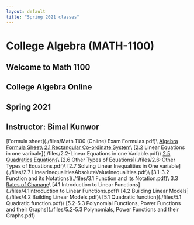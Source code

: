 ```yaml
---
layout: default
title: "Spring 2021 classes"
---
```


# College Algebra (MATH-1100)


## Welcome to Math 1100 
## College Algebra Online
## Spring 2021
## Instructor: Bimal Kunwor

[Formula sheet](./files/Math 1100 (Online) Exam Formulas.pdf)\\
[Algebra Formula Sheet](./files/algebraformulas.pdf)\\
[2.1 Rectangular Co-ordinate System](./files/2.1-RectangularCoordinateSystem.pdf)\\
[2.2 Linear Equations in one varibale](./files/2.2-Linear Equations in one Variable.pdf)\\
[2.5 Quadratics Equations](./files/2.5-SolvingQuadraticEquations.pdf)\\
[2.6 Other Types of Equations](./files/2.6-Other Types of Equations.pdf)\\
[2.7 Solving Linear Inequalities in One variable](./files/2.7 LinearInequalitiesAbsoluteValueInequalities.pdf)\\
[3.1-3.2 Function and its Notations](./files/3.1 Function and its Notation.pdf)\\
[3.3 Rates of Chanage](./files/3.3RatesofChange.pdf)\\
[4.1 Introduction to Linear Functions](./files/4.1Introduction to Linear Functions.pdf)\\
[4.2 Building Linear Models](./files/4.2 Building Linear Models.pdf)\\
[5.1 Quadratic function](./files/5.1 Quadratic function.pdf)\\
[5.2-5.3 Polynomial Functions, Power Functions and their Graphs](./files/5.2-5.3 Polynomials, Power Functions and their Graphs.pdf)
